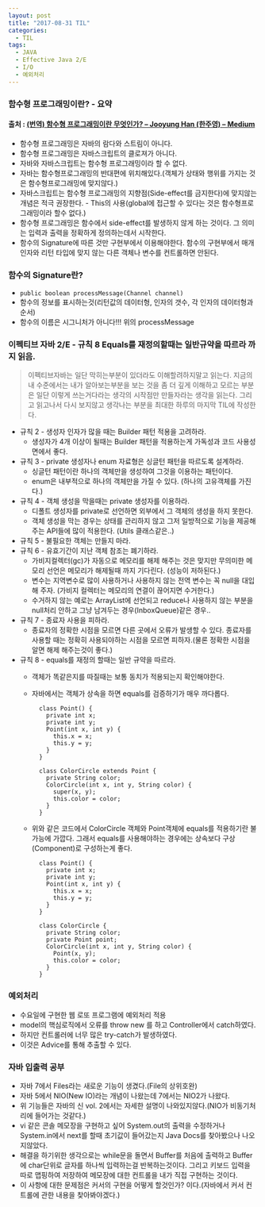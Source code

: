 ```yaml
---
layout: post
title: "2017-08-31 TIL"
categories:
  - TIL
tags:
  - JAVA
  - Effective Java 2/E
  - I/O
  - 예외처리
---
```


### 함수형 프로그래밍이란? - 요약
#### 출처 : [(번역) 함수형 프로그래밍이란 무엇인가? – Jooyung Han (한주영) – Medium](https://medium.com/@jooyunghan/함수형-프로그래밍이란-무엇인가-fab4e960d263)

* 함수형 프로그래밍은 자바의 람다와 스트림이 아니다.
* 함수형 프로그래밍은 자바스크립트의 클로져가 아니다.
* 자바와 자바스크립트는 함수형 프로그래밍이라 할 수 없다.
* 자바는 함수형프로그래밍의 반대편에 위치해있다.(객체가 상태와 행위를 가지는 것은 함수형프로그래밍에 맞지않다.)
* 자바스크립트는 함수형 프로그래밍의 지향점(Side-effect를 금지한다)에 맞지않는 개념은 적극 권장한다. - This의 사용(global에 접근할 수 있다는 것은 함수형프로그래밍이라 할수 없다.)
* 함수형 프로그래밍은 함수에서 side-effect를 발생하지 않게 하는 것이다. 그 의미는 입력과 출력을 정확하게 정의하는데서 시작한다.
* 함수의 Signature에 따른 것만 구현부에서 이용해야한다. 함수의 구현부에서 매개인자와 리턴 타입에 맞지 않는 다른 객체나 변수를 컨트롤하면 안된다.

### 함수의 Signature란?
* ```public boolean processMessage(Channel channel)```
* 함수의 정보를 표시하는것(리턴값의 데이터형, 인자의 갯수, 각 인자의 데이터형과 순서)
* 함수의 이름은 시그니처가 아니다!!! 위의 processMessage

### 이펙티브 자바 2/E - 규칙 8 Equals를 재정의할때는 일반규약을 따르라 까지 읽음.
> 이펙티브자바는 일단 막히는부분이 있더라도 이해할려하지말고 읽는다. 지금의 내 수준에서는 내가 알아보는부분을 보는 것을 좀 더 깊게 이해하고 모르는 부분은 일단 이렇게 쓰는거다라는 생각의 시작점만 만들자라는 생각을 읽는다. 그리고 읽고나서 다시 보지않고 생각나는 부분을 최대한 하루의 마지막 TIL에 작성한다.
  * 규칙 2 - 생성자 인자가 많을 때는 Builder 패턴 적용을 고려하라.
    * 생성자가 4개 이상이 될때는 Builder 패턴을 적용하는게 가독성과 코드 사용성 면에서 좋다.
  * 규칙 3 - private 생성자나 enum 자료형은 싱글턴 패턴을 따르도록 설계하라.
    * 싱글턴 패턴이란 하나의 객체만을 생성하여 그것을 이용하는 패턴이다.
    * enum은 내부적으로 하나의 객체만을 가질 수 있다. (하나의 고유객체를 가진다.)
  * 규칙 4 - 객체 생성을 막을때는 private 생성자를 이용하라.
    * 디폴트 생성자를 private로 선언하면 외부에서 그 객체의 생성을 하지 못한다.
    * 객체 생성을 막는 경우는 상태를 관리하지 않고 그저 일방적으로 기능을 제공해주는 API들에 많이 적용한다. (Utils 클래스같은..)
  * 규칙 5 - 불필요한 객체는 만들지 마라.
  * 규칙 6 - 유효기간이 지난 객체 참조는 폐기하라.
    * 가비지컬렉터(gc)가 자동으로 메모리를 해제 해주는 것은 맞지만 무의미한 메모리 선언은 메모리가 해제될때 까지 기다린다. (성능이 저하된다.)
    * 변수는 지역변수로 많이 사용하거나 사용하지 않는 전역 변수는 꼭 null을 대입해 주자. (가비지 컬렉터는 메모리의 연결이 끊어지면 수거한다.)
    * 수거하지 않는 예로는 ArrayList에 선언되고 reduce나 사용하지 않는 부분을 null처리 안하고 그냥 남겨두는 경우(InboxQueue)같은 경우..
  * 규칙 7 - 종료자 사용을 피하라.
    * 종료자의 정확한 시점을 모르면 다른 곳에서 오류가 발생할 수 있다. 종료자를 사용할 때는 정확히 사용되야하는 시점을 모르면 피하자.(물론 정확한 시점을 알면 해제 해주는것이 좋다.)
  * 규칙 8 - equals를 재정의 할때는 일반 규약을 따르라.
    * 객체가 똑같은지를 따질때는 보통 동치가 적용되는지 확인해야한다.
    * 자바에서는 객체가 상속을 하면 equals를 검증하기가 매우 까다롭다.
      ```
        class Point() {
          private int x;
          private int y;
          Point(int x, int y) {
            this.x = x;
            this.y = y;
          }
        }

        class ColorCircle extends Point {
          private String color;
          ColorCircle(int x, int y, String color) {
            super(x, y);
            this.color = color;
          }
        }
      ```

    * 위와 같은 코드에서 ColorCircle 객체와 Point객체에 equals를 적용하기란 불가능에 가깝다. 그래서 equals를 사용해야하는 경우에는 상속보다 구상(Component)로 구성하는게 좋다.
      ```
        class Point() {
          private int x;
          private int y;
          Point(int x, int y) {
            this.x = x;
            this.y = y;
          }
        }

        class ColorCircle {
          private String color;
          private Point point;
          ColorCircle(int x, int y, String color) {
            Point(x, y);
            this.color = color;
          }
        }
      ```      

### 예외처리  
  * 수요일에 구현한 웹 로또 프로그램에 예외처리 적용
  * model의 핵심로직에서 오류를 throw new 를 하고 Controller에서 catch하였다.
  * 하지만 컨트롤러에 너무 많은 try-catch가 발생하였다.
  * 이것은 Advice를 통해 추출할 수 있다.

### 자바 입출력 공부
  * 자바 7에서 Files라는 새로운 기능이 생겼다.(File의 상위호완)
  * 자바 5에서 NIO(New IO)라는 개념이 나왔는데 7에서는 NIO2가 나왔다.
  * 위 기능들은 자바의 신 vol. 2에서는 자세한 설명이 나와있지않다.(NIO가 비동기처리에 들어가는 것같다.)
  * vi 같은 콘솔 메모장을 구현하고 싶어 System.out의 출력을 수정하거나 System.in에서 next를 할때 초기값이 들어갔는지 Java Docs를 찾아봤으나 나오지않았다.
  * 해결을 하기위한 생각으로는 while문을 돌면서 Buffer를 처음에 출력하고 Buffer에 char단위로 글자를 하나씩 입력하는걸 반복하는것이다. 그리고 키보드 입력을 따로 맵핑하여 저장하여 메모장에 대한 컨트롤을 내가 직접 구현하는 것이다.
  * 이 사항에 대한 문제점은 커서의 구현을 어떻게 할것인가? 이다.(자바에서 커서 컨트롤에 관한 내용을 찾아봐야겠다.)
